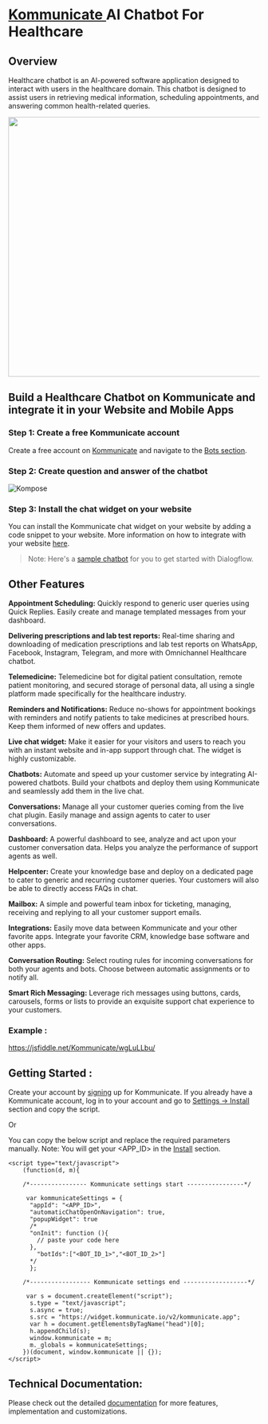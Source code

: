 # [Kommunicate ](https://www.kommunicate.io/?utm_source=github&utm_medium=readme&utm_campaign=web)AI Chatbot For Healthcare


## Overview

Healthcare chatbot is an AI-powered software application designed to interact with users in the healthcare domain. This chatbot is designed to assist users in retrieving medical information, scheduling appointments, and answering common health-related queries.


<img align="center" src="https://github.com/Kommunicate-io/Healthcare-Chatbot/assets/91717856/696953a7-fcb4-4bf8-a127-36365eb43aff" height="520" />



## Build a Healthcare Chatbot on Kommunicate and integrate it in your Website and Mobile Apps


### Step 1: Create a free Kommunicate account
Create a free account on [Kommunicate](https://dashboard.kommunicate.io/signup) and navigate to the [Bots section](https://dashboard.kommunicate.io/bots/bot-integrations). 

### Step 2: Create question and answer of the chatbot 

![Kompose](https://user-images.githubusercontent.com/32258004/95324271-1808c080-08bd-11eb-9bed-768e87977648.png)





### Step 3: Install the chat widget on your website
You can install the Kommunicate chat widget on your website by adding a code snippet to your website. More information on how to integrate with your website [here](https://docs.kommunicate.io/docs/web-installation.html). 

> Note: Here's a [sample chatbot](https://docs.kommunicate.io/docs/bot-samples) for you to get started with Dialogflow. 


## Other Features
**Appointment Scheduling:** Quickly respond to generic user queries using Quick Replies. Easily create and manage templated messages from your dashboard.

**Delivering prescriptions and lab test reports:** Real-time sharing and downloading of medication prescriptions and lab test reports on WhatsApp, Facebook, Instagram, Telegram, and more with Omnichannel Healthcare chatbot.

**Telemedicine:** Telemedicine bot for digital patient consultation, remote patient monitoring, and secured storage of personal data, all using a single platform made specifically for the healthcare industry.

**Reminders and Notifications:** Reduce no-shows for appointment bookings with reminders and notify patients to take medicines at prescribed hours. Keep them informed of new offers and updates.

**Live chat widget:**  Make it easier for your visitors and users to reach you with an instant website and in-app support through chat. The widget is highly customizable. 

**Chatbots:** Automate and speed up your customer service by integrating AI-powered chatbots. Build your chatbots and deploy them using Kommunicate and seamlessly add them in the live chat.

**Conversations:** Manage all your customer queries coming from the live chat plugin. Easily manage and assign agents to cater to user conversations.

**Dashboard:** A powerful dashboard to see, analyze and act upon your customer conversation data. Helps you analyze the performance of support agents as well.

**Helpcenter:** Create your knowledge base and deploy on a dedicated page to cater to generic and recurring customer queries. Your customers will also be able to directly access FAQs in chat.

**Mailbox:** A simple and powerful team inbox for ticketing, managing, receiving and replying to all your customer support emails. 

**Integrations:** Easily move data between Kommunicate and your other favorite apps. Integrate your favorite CRM, knowledge base software and other apps.

**Conversation Routing:** Select routing rules for incoming conversations for both your agents and bots. Choose between automatic assignments or to notify all.

**Smart Rich Messaging:** Leverage rich messages using buttons, cards, carousels, forms or lists to provide an exquisite support chat experience to your customers.



### Example :

https://jsfiddle.net/Kommunicate/wgLuLLbu/

## Getting Started :

Create your account by [signing](https://www.kommunicate.io/?utm_source=github&utm_medium=readme&utm_campaign=web) up for Kommunicate. If you already have a Kommunicate account, log in to your account and go to [Settings -> Install](https://dashboard.kommunicate.io/settings/install) section and copy the script.

Or

You can copy the below script and replace the required parameters manually. Note: You will get your <APP_ID> in the [Install](https://dashboard.kommunicate.io/settings/install) section. 


```
<script type="text/javascript">
    (function(d, m){

    /*---------------- Kommunicate settings start ----------------*/

     var kommunicateSettings = {
      "appId": "<APP_ID>",  
      "automaticChatOpenOnNavigation": true,
      "popupWidget": true
      /*
      "onInit": function (){
        // paste your code here
      },
        "botIds":["<BOT_ID_1>","<BOT_ID_2>"]
      */
      };

    /*----------------- Kommunicate settings end ------------------*/

     var s = document.createElement("script");
      s.type = "text/javascript";
      s.async = true;
      s.src = "https://widget.kommunicate.io/v2/kommunicate.app";
      var h = document.getElementsByTagName("head")[0];
      h.appendChild(s);
      window.kommunicate = m;
      m._globals = kommunicateSettings;
    })(document, window.kommunicate || {});
</script>
```

## Technical Documentation:

Please check out the detailed [documentation](https://docs.kommunicate.io/docs/web-installation.html) for more features, implementation and customizations.
